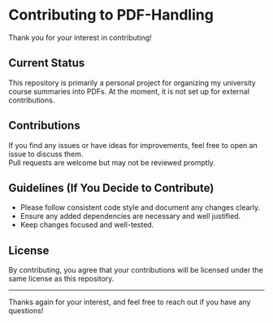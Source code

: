 # Contributing to PDF-Handling

Thank you for your interest in contributing!

## Current Status

This repository is primarily a personal project for organizing my university course summaries into PDFs. At the moment, it is not set up for external contributions.

## Contributions

If you find any issues or have ideas for improvements, feel free to open an issue to discuss them. \
Pull requests are welcome but may not be reviewed promptly.

## Guidelines (If You Decide to Contribute)

- Please follow consistent code style and document any changes clearly.
- Ensure any added dependencies are necessary and well justified.
- Keep changes focused and well-tested.

## License

By contributing, you agree that your contributions will be licensed under the same license as this repository.

---

Thanks again for your interest, and feel free to reach out if you have any questions!
